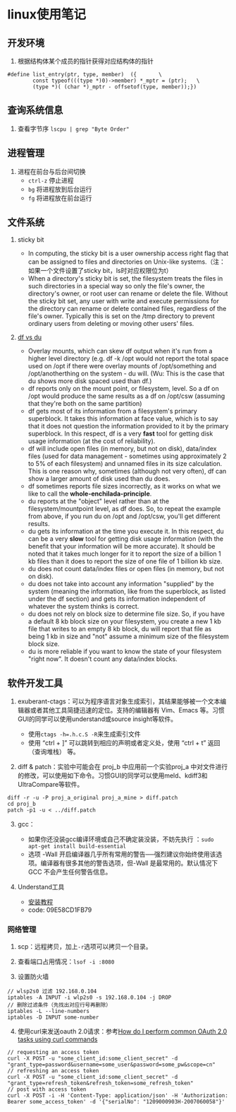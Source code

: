 # linux使用笔记

## 开发环境

1. 根据结构体某个成员的指针获得对应结构体的指针
```
#define list_entry(ptr, type, member)  ({       \
        const typeof(((type *)0)->member) *_mptr = (ptr);   \
        (type *)( (char *)_mptr - offsetof(type, member));})
```

## 查询系统信息

1. 查看字节序 `lscpu | grep "Byte Order"`

## 进程管理

1. 进程在前台与后台间切换
    - `ctrl-z` 停止进程
    - `bg` 将进程放到后台运行
    - `fg` 将进程放在前台运行

## 文件系统

1. sticky bit
    - In computing, the sticky bit is a user ownership access right flag that can be assigned to files and directories on Unix-like systems.（注：如果一个文件设置了sticky bit，ls时对应权限位为t）
    - When a directory's sticky bit is set, the filesystem treats the files in such directories in a special way so only the file's owner, the directory's owner, or root user can rename or delete the file. Without the sticky bit set, any user with write and execute permissions for the directory can rename or delete contained files, regardless of the file's owner. Typically this is set on the /tmp directory to prevent ordinary users from deleting or moving other users' files.

2. [df vs du](http://linuxshellaccount.blogspot.com/2008/12/why-du-and-df-display-different-values.html)
    - Overlay mounts, which can skew df output when it's run from a higher level directory (e.g. df -k /opt would not report the total space used on /opt if there were overlay mounts of /opt/something and /opt/anotherthing on the system - du will. (Wu: This is the case that du shows more disk spaced used than df.)
    - df reports only on the mount point, or filesystem, level. So a df on /opt would produce the same results as a df on /opt/csw (assuming that they're both on the same partition)
    - df gets most of its information from a filesystem's primary superblock. It takes this information at face value, which is to say that it does not question the information provided to it by the primary superblock. In this respect, df is a very **fast** tool for getting disk usage information (at the cost of reliability).
    - df will include open files (in memory, but not on disk), data/index files (used for data management - sometimes using approximately 2 to 5% of each filesystem) and unnamed files in its size calculation. This is one reason why, sometimes (although not very often), df can show a larger amount of disk used than du does.
    - df sometimes reports file sizes incorrectly, as it works on what we like to call the **whole-enchilada-principle**.
    - du reports at the "object" level rather than at the filesystem/mountpoint level, as df does. So, to repeat the example from above, if you run du on /opt and /opt/csw, you'll get different results.
    - du gets its information at the time you execute it. In this respect, du can be a very **slow** tool for getting disk usage information (with the benefit that your information will be more accurate). It should be noted that it takes much longer for it to report the size of a billion 1 kb files than it does to report the size of one file of 1 billion kb size.
    - du does not count data/index files or open files (in memory, but not on disk).
    - du does not take into account any information "supplied" by the system (meaning the information, like from the superblock, as listed under the df section) and gets its information independent of whatever the system thinks is correct.
    - du does not rely on block size to determine file size. So, if you have a default 8 kb block size on your filesystem, you create a new 1 kb file that writes to an empty 8 kb block, du will report that file as being 1 kb in size and "not" assume a minimum size of the filesystem block size.
    - du is more reliable if you want to know the state of your filesystem "right now". It doesn't count any data/index blocks.

## 软件开发工具

1. exuberant-ctags：可以为程序语言对象生成索引，其结果能够被一个文本编辑器或者其他工具简捷迅速的定位。支持的编辑器有 Vim、Emacs 等。习惯GUI的同学可以使用understand或source insight等软件。
    - 使用`ctags -h=.h.c.S -R`来生成索引文件
    - 使用 “ctrl + ]” 可以跳转到相应的声明或者定义处，使用 “ctrl + t” 返回（查询堆栈） 等。

2. diff & patch：实验中可能会在 proj_b 中应用前一个实验proj_a 中对文件进行的修改，可以使用如下命令。习惯GUI的同学可以使用meld、kdiff3和UltraCompare等软件。
```
diff -r -u -P proj_a_original proj_a_mine > diff.patch
cd proj_b
patch -p1 -u < ../diff.patch
```

3. gcc：
    - 如果你还没装gcc编译环境或自己不确定装没装，不妨先执行 ：`sudo apt-get install build-essential`
    - 选项 -Wall 开启编译器几乎所有常用的警告──强烈建议你始终使用该选项。编译器有很多其他的警告选项，但-Wall 是最常用的。默认情况下GCC 不会产生任何警告信息。

4. Understand工具
    - [安装教程](https://blog.csdn.net/shixiaolu63/article/details/81937440)
    - code: 09E58CD1FB79

### 网络管理

1. scp：远程拷贝，加上`-r`选项可以拷贝一个目录。

2. 查看端口占用情况：`lsof -i :8080`

3. 设置防火墙
```
// wlsp2s0 过滤 192.168.0.104
iptables -A INPUT -i wlp2s0 -s 192.168.0.104 -j DROP
// 删除过滤条件（先找出对应行号再删除）
iptables -L --line-numbers
iptables -D INPUT some-number
```

4. 使用curl来发送oauth 2.0请求：参考[How do I perform common OAuth 2.0 tasks using curl commands](https://backstage.forgerock.com/knowledge/kb/article/a45882528)
```
// requesting an access token
curl -X POST -u "some_client_id:some_client_secret" -d "grant_type=password&username=some_user&password=some_pw&scope=cn"
// refreshing an access token
curl -X POST -u "some_client_id:some_client_secret" -d "grant_type=refresh_token&refresh_token=some_refresh_token"
// post with access token
curl -X POST -i -H 'Content-Type: application/json' -H 'Authorization: Bearer some_access_token' -d '{"serialNo": "1209000903H-2007060058"}'
```
